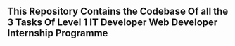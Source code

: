 ## This Repository Contains the  Codebase Of all the 3 Tasks Of Level 1 IT Developer Web Developer Internship Programme